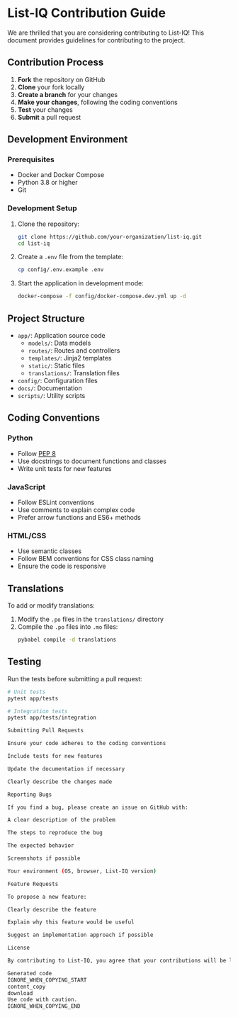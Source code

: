 # List-IQ Contribution Guide

We are thrilled that you are considering contributing to List-IQ! This document provides guidelines for contributing to the project.

## Contribution Process

1.  **Fork** the repository on GitHub
2.  **Clone** your fork locally
3.  **Create a branch** for your changes
4.  **Make your changes**, following the coding conventions
5.  **Test** your changes
6.  **Submit** a pull request

## Development Environment

### Prerequisites

-   Docker and Docker Compose
-   Python 3.8 or higher
-   Git

### Development Setup

1.  Clone the repository:
    ```bash
    git clone https://github.com/your-organization/list-iq.git
    cd list-iq
    ```

2.  Create a `.env` file from the template:
    ```bash
    cp config/.env.example .env
    ```

3.  Start the application in development mode:
    ```bash
    docker-compose -f config/docker-compose.dev.yml up -d
    ```

## Project Structure

-   `app/`: Application source code
    -   `models/`: Data models
    -   `routes/`: Routes and controllers
    -   `templates/`: Jinja2 templates
    -   `static/`: Static files
    -   `translations/`: Translation files
-   `config/`: Configuration files
-   `docs/`: Documentation
-   `scripts/`: Utility scripts

## Coding Conventions

### Python

-   Follow [PEP 8](https://www.python.org/dev/peps/pep-0008/)
-   Use docstrings to document functions and classes
-   Write unit tests for new features

### JavaScript

-   Follow ESLint conventions
-   Use comments to explain complex code
-   Prefer arrow functions and ES6+ methods

### HTML/CSS

-   Use semantic classes
-   Follow BEM conventions for CSS class naming
-   Ensure the code is responsive

## Translations

To add or modify translations:

1.  Modify the `.po` files in the `translations/` directory
2.  Compile the `.po` files into `.mo` files:
    ```bash
    pybabel compile -d translations
    ```

## Testing

Run the tests before submitting a pull request:

```bash
# Unit tests
pytest app/tests

# Integration tests
pytest app/tests/integration

Submitting Pull Requests

Ensure your code adheres to the coding conventions

Include tests for new features

Update the documentation if necessary

Clearly describe the changes made

Reporting Bugs

If you find a bug, please create an issue on GitHub with:

A clear description of the problem

The steps to reproduce the bug

The expected behavior

Screenshots if possible

Your environment (OS, browser, List-IQ version)

Feature Requests

To propose a new feature:

Clearly describe the feature

Explain why this feature would be useful

Suggest an implementation approach if possible

License

By contributing to List-IQ, you agree that your contributions will be licensed under the same license as the project (see the LICENSE file).

Generated code
IGNORE_WHEN_COPYING_START
content_copy
download
Use code with caution.
IGNORE_WHEN_COPYING_END